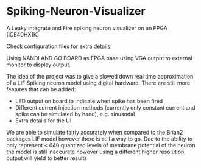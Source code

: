 # Spiking-Neuron-Visualizer
A Leaky integrate and Fire spiking neuron visualizer on an FPGA (ICE40HX1K) 

Check configuration files for extra details.

Using NANDLAND GO BOARD as FPGA base using VGA output to external monitor to display output.

The idea of the project was to give a slowed down real time approximation of a LIF Spiking neuron model using digital hardware. 
There are still more features that can be added:
* LED output on board to indicate when spike has been fired
* Different current injection methods (currently only constant current and spike can be simulated by hand), e.g. sinusodal
* Extra details for the UI

We are able to simulate fairly accurately when compared to the Brian2 packages LIF model however there is still a way to go. Due to the ability to only represent < 640 quantized
levels of membrane potential of the neuron the model is still inaccurate however using a different higher resolution output will yield to better results
